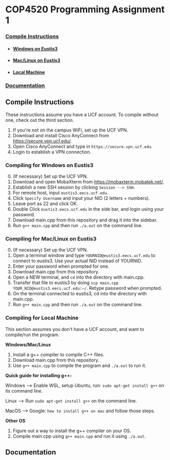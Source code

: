 # COP4520 Programming Assignment 1

### [Compile Instructions](#Compile-Instructions)
- #### [Windows on Eustis3](#Compiling-for-Windows-on-Eustis3)
- #### [Mac/Linux on Eustis3](#Compiling-for-Mac-Linux-on-Eustis3)
- #### [Local Machine](#Compiling-for-Local-Machine)

### [Documentation](#Documentation)

## Compile Instructions
These instructions assume you have a UCF account. To compile without one, check out the third section.

1. If you're not on the campus WiFi, set up the UCF VPN.
2. Download and install Cisco AnyConnect from https://secure.vpn.ucf.edu/.
3. Open Cisco AnyConnect and type in `https://secure.vpn.ucf.edu`.
4. Login to establish a VPN connection.


### Compiling for Windows on Eustis3

0. (If necessary) Set up the UCF VPN.
1. Download and open MobaXterm from https://mobaxterm.mobatek.net/.
2. Establish a new SSH session by clicking `Session --> SSH`.
3. For remote host, input `eustis3.eecs.ucf.edu`.
4. Click `Specify Username` and input your NID (2 letters + numbers).
5. Leave port as 22 and click OK.
6. Double Click `eustis3.eecs.ucf.edu` in the side bar, and login using your password.
7. Download main.cpp from this repository and drag it into the sidebar.
8. Run `g++ main.cpp` and then run `./a.out` on the command line.



### Compiling for Mac/Linux on Eustis3

0. (If necessary) Set up the UCF VPN.
1. Open a terminal window and type `YOURNID@eustis3.eecs.ucf.edu` to connect to eustis3. Use your actual NID instead of YOURNID.
2. Enter your password when prompted for one.
3. Download main.cpp from this repository.
4. Open a NEW terminal, and `cd` into the directory with main.cpp.
5. Transfer that file to eustis3 by doing `scp main.cpp YOUR_NID@eustis3.eecs.ucf.edu:~/`. Retype password when prompted.
6. On the terminal connected to eustis3, cd into the directory with main.cpp.
6. Run `g++ main.cpp` and then run `./a.out` on the command line.


### Compiling for Local Machine
This section assumes you don't have a UCF account, and want to compile/run the program.

**Windows/Mac/Linux**
1. Install a g++ compiler to compile C++ files.
2. Download main.cpp from this repository.
3. Use `g++ main.cpp` to compile the program and `./a.out` to run it.

**Quick guide for installing g++:**

Windows --> Enable WSL, setup Ubuntu, run: `sudo apt-get install g++` on its command line.

Linux --> Run `sudo apt-get install g++` on the command line.

MacOS --> Google: `how to install g++ on mac` and follow those steps.


**Other OS**
1. Figure out a way to install the g++ compiler on your OS.
2. Compile main.cpp using `g++ main.cpp` and run it using `./a.out`.


## Documentation

